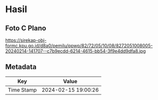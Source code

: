# Hasil

## Foto C Plano

https://sirekap-obj-formc.kpu.go.id/d8a0/pemilu/ppwp/82/72/05/10/08/8272051008005-20240214-141707--c7b9ecdd-6214-4615-bb54-3f9e4dd9dfa8.jpg


## Metadata

| Key        | Value               |
| ---------- | ------------------- |
| Time Stamp | 2024-02-15 19:00:26 |



